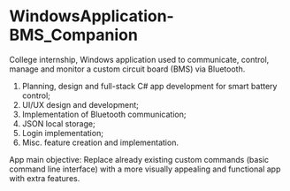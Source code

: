 # WindowsApplication-BMS_Companion
 College internship, Windows application used to communicate, control, manage and monitor a custom circuit board (BMS) via Bluetooth.

1. Planning, design and full-stack C# app development for smart battery control;
2. UI/UX design and development;
3. Implementation of Bluetooth communication;
4. JSON local storage;
5. Login implementation;
6. Misc. feature creation and implementation.

App main objective: Replace already existing custom commands (basic command line interface) with a more visually appealing and functional app with extra features.

